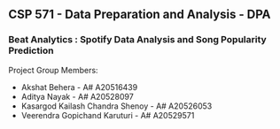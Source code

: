 ## CSP 571 - Data Preparation and Analysis - DPA
### Beat Analytics : Spotify Data Analysis and Song Popularity Prediction

Project Group Members:

- Akshat Behera - A# A20516439
- Aditya Nayak - A# A20528097
- Kasargod Kailash Chandra Shenoy - A# A20526053
- Veerendra Gopichand Karuturi - A# A20529571
